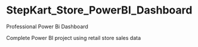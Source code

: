 # StepKart_Store_PowerBI_Dashboard

Professional Power Bi Dashboard

Complete Power BI project using retail store sales data
